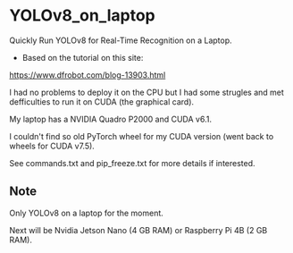 # YOLOv8_on_laptop
Quickly Run YOLOv8 for Real-Time Recognition on a Laptop.

* Based on the tutorial on this site:

<https://www.dfrobot.com/blog-13903.html>

I had no problems to deploy it on the CPU but I had some strugles and met defficulties to run it on CUDA (the graphical card).

My laptop has a NVIDIA Quadro P2000 and CUDA v6.1.

I couldn't find so old PyTorch wheel for my CUDA version (went back to wheels for CUDA v7.5).

See commands.txt and pip_freeze.txt for more details if interested.

## Note

Only YOLOv8 on a laptop for the moment.

Next will be Nvidia Jetson Nano (4 GB RAM) or Raspberry Pi 4B (2 GB RAM).
